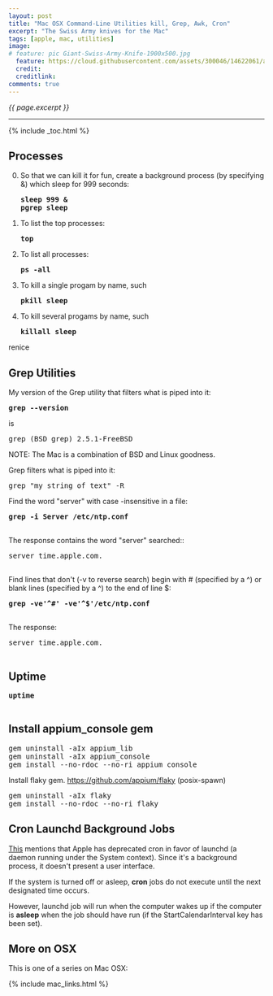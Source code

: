 ```yaml
---
layout: post
title: "Mac OSX Command-Line Utilities kill, Grep, Awk, Cron"
excerpt: "The Swiss Army knives for the Mac"
tags: [apple, mac, utilities]
image:
# feature: pic Giant-Swiss-Army-Knife-1900x500.jpg
  feature: https://cloud.githubusercontent.com/assets/300046/14622061/afe5f5da-0584-11e6-8140-3278289baef4.jpg
  credit: 
  creditlink:
comments: true
---
```

<i>{{ page.excerpt }}</i>
<hr />

{% include _toc.html %}

<a id="Processes"></a>

## Processes

0. So that we can kill it for fun, create a background process (by specifying &) 
   which sleep for 999 seconds:

   <pre><strong>sleep 999 &
   pgrep sleep
   </strong></pre>

0. To list the top processes:

   <pre><strong>top
   </strong></pre>

0. To list all processes:

   <pre><strong>ps -all
   </strong></pre>

0. To kill a single progam by name, such 

   <pre><strong>pkill sleep
   </strong></pre>

0. To kill several progams by name, such 

   <pre><strong>killall sleep
   </strong></pre>


renice

<a id="Grepz"></a>

## Grep Utilities

My version of the Grep utility that filters what is piped into it:

   <tt><strong>grep --version</strong></tt>

is

   <tt>grep (BSD grep) 2.5.1-FreeBSD</tt>

   NOTE: The Mac is a combination of BSD and Linux goodness.

Grep filters what is piped into it:

   <tt>grep "my string of text" -R</tt>


Find the word "server" with case -insensitive in a file:

   <pre><strong>grep -i Server /etc/ntp.conf
   </strong></pre>

   The response contains the word "server" searched::

   <pre>
server time.apple.com.
   </pre>

Find lines that don't (-v to reverse search) 
begin with # (specified by a ^)
   or blank lines (specified by a ^) to the end of line $:

   <pre><strong>grep -ve'^#' -ve'^$'/etc/ntp.conf
   </strong></pre>




   The response:

   <pre>
server time.apple.com.
   </pre>



## Uptime

   <pre><strong>uptime
   </strong></pre>


## Install appium_console gem

<pre>
gem uninstall -aIx appium_lib
gem uninstall -aIx appium_console
gem install --no-rdoc --no-ri appium_console
</pre>

Install flaky gem.
https://github.com/appium/flaky
(posix-spawn)

<pre>
gem uninstall -aIx flaky
gem install --no-rdoc --no-ri flaky
</pre>



<a id="CronJobs"></a>

## Cron Launchd Background Jobs

<a target="_blank" href="https://developer.apple.com/library/mac/documentation/MacOSX/Conceptual/BPSystemStartup/Chapters/ScheduledJobs.html">This</a> mentions that Apple has deprecated
cron in favor of launchd (a daemon running under the System context).
Since it's a background process, it doesn't present a user interface.

If the system is turned off or asleep, <strong>cron</strong> jobs 
do not execute until the next designated time occurs.

However, launchd job will run when the computer wakes up if 
the computer is <strong>asleep</strong> when the job should have run
(if the StartCalendarInterval key has been set).



## More on OSX

This is one of a series on Mac OSX:

{% include mac_links.html %}
